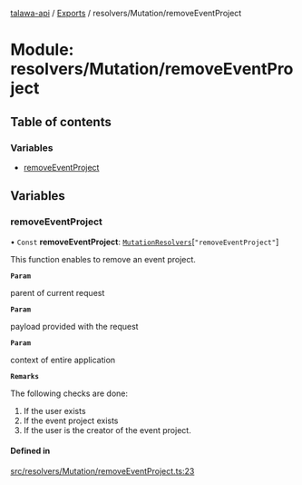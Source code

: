 [talawa-api](../README.md) / [Exports](../modules.md) / resolvers/Mutation/removeEventProject

# Module: resolvers/Mutation/removeEventProject

## Table of contents

### Variables

- [removeEventProject](resolvers_Mutation_removeEventProject.md#removeeventproject)

## Variables

### removeEventProject

• `Const` **removeEventProject**: [`MutationResolvers`](types_generatedGraphQLTypes.md#mutationresolvers)[``"removeEventProject"``]

This function enables to remove an event project.

**`Param`**

parent of current request

**`Param`**

payload provided with the request

**`Param`**

context of entire application

**`Remarks`**

The following checks are done:
1. If the user exists
2. If the event project exists
3. If the user is the creator of the event project.

#### Defined in

[src/resolvers/Mutation/removeEventProject.ts:23](https://github.com/Veer0x1/talawa-api/blob/4ede423/src/resolvers/Mutation/removeEventProject.ts#L23)
